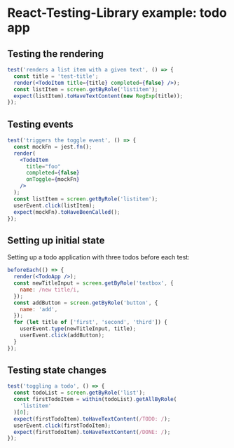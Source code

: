 # React-Testing-Library example: todo app

## Testing the rendering

```jsx
test('renders a list item with a given text', () => {
  const title = 'test-title';
  render(<TodoItem title={title} completed={false} />);
  const listItem = screen.getByRole('listitem');
  expect(listItem).toHaveTextContent(new RegExp(title));
});
```

## Testing events

```jsx
test('triggers the toggle event', () => {
  const mockFn = jest.fn();
  render(
    <TodoItem
      title="foo"
      completed={false}
      onToggle={mockFn}
    />
  );
  const listItem = screen.getByRole('listitem');
  userEvent.click(listItem);
  expect(mockFn).toHaveBeenCalled();
});
```

## Setting up initial state

Setting up a todo application with three todos before each test:

```jsx
beforeEach(() => {
  render(<TodoApp />);
  const newTitleInput = screen.getByRole('textbox', {
    name: /new title/i,
  });
  const addButton = screen.getByRole('button', {
    name: 'add',
  });
  for (let title of ['first', 'second', 'third']) {
    userEvent.type(newTitleInput, title);
    userEvent.click(addButton);
  }
});
```

## Testing state changes

```jsx
test('toggling a todo', () => {
  const todoList = screen.getByRole('list');
  const firstTodoItem = within(todoList).getAllByRole(
    'listitem'
  )[0];
  expect(firstTodoItem).toHaveTextContent(/TODO: /);
  userEvent.click(firstTodoItem);
  expect(firstTodoItem).toHaveTextContent(/DONE: /);
});
```
